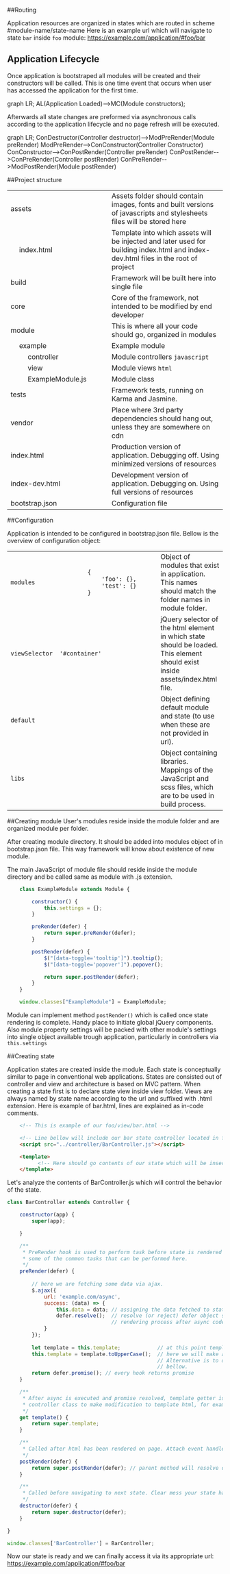 ##Routing

Application resources are organized in states which are routed in scheme <span class="url">#module-name/state-name</span>
Here is an example url which will navigate to state <code>bar</code> inside <code>foo</code> module:
<span class="url">https://example.com/application/#foo/bar</span>

## Application Lifecycle

Once application is bootstraped all modules will be created and their constructors will be called.
This is one time event that occurs when user has accessed the application for the first time.

<div class="mermaid">
graph LR;
    AL(Application Loaded)-->MC(Module constructors);
</div>

Afterwards all state changes are preformed via asynchronous calls according to the application lifecycle and no page refresh will be executed.

<div class="mermaid">
graph LR;
    ConDestructor(Controller destructor)-->ModPreRender(Module preRender)
    ModPreRender-->ConConstructor(Controller Constructor)
    ConConstructor-->ConPostRender(Controller preRender)
    ConPostRender-->ConPreRender(Controller postRender)
    ConPreRender-->ModPostRender(Module postRender)
</div>

##Project structure
<table class="table">
    <tbody>
        <tr>
            <td width="220px"><i class="fa fa-folder-open-o" aria-hidden="true"></i> assets</td>
            <td>Assets folder should contain images, fonts and built versions of javascripts and stylesheets files will be stored here
            </td>
        </tr>
        <tr>
            <td width="220px"><i class="fa fa-file-text-o" aria-hidden="true" style="padding-left: 20px;"></i> index.html</td>
            <td>Template into which assets will be injected and later used for building <span class="file">index.html</span> and <span class="file">index-dev.html</span> files in the root of project</td>
        </tr>
        <tr>
            <td><i class="fa fa-folder-o" aria-hidden="true"></i> build</td>
            <td>Framework will be built here into single file</td>
        </tr>
        <tr>
            <td><i class="fa fa-folder-o" aria-hidden="true"></i> core</td>
            <td>Core of the framework, not intended to be modified by end developer</td>
        </tr>
        <tr>
            <td><i class="fa fa-folder-open-o" aria-hidden="true"></i> module</td>
            <td>This is where all your code should go, organized in modules</td>
        </tr>
        <tr>
            <td width="220px"><i class="fa fa-folder-open-o" aria-hidden="true" style="padding-left: 20px;"></i> example</td>
            <td>Example module</td>
        </tr>
        <tr>
            <td width="220px"><i class="fa fa-folder-open-o" aria-hidden="true" style="padding-left: 40px;"></i> controller</td>
            <td>Module controllers <code>javascript</code></td>
        </tr>
        <tr>
            <td width="220px"><i class="fa fa-folder-open-o" aria-hidden="true" style="padding-left: 40px;"></i> view</td>
            <td>Module views <code>html</code></td>
        </tr>
        <tr>
            <td width="220px"><i class="fa fa-file-code-o" aria-hidden="true" style="padding-left: 40px;"></i> ExampleModule.js</td>
            <td>Module class</td>
        </tr>
        <tr>
            <td><i class="fa fa-folder-o" aria-hidden="true"></i> tests</td>
            <td>Framework tests, running on Karma and Jasmine.</td>
        </tr>
        <tr>
            <td><i class="fa fa-folder-o" aria-hidden="true"></i> vendor</td>
            <td>Place where 3rd party dependencies should hang out, unless they are somewhere on cdn</td>
        </tr>
        <tr>
            <td width="220px"><i class="fa fa-text-o" aria-hidden="true"></i> index.html</td>
            <td>Production version of application. Debugging off. Using minimized versions of resources</td>
        </tr>
        <tr>
            <td width="220px"><i class="fa fa-text-o" aria-hidden="true"></i> index-dev.html</td>
            <td>Development version of application. Debugging on. Using full versions of resources</td>
        </tr>
        <tr>
            <td width="220px"><i class="fa fa-file-code-o" aria-hidden="true"></i> bootstrap.json</td>
            <td>Configuration file</td>
        </tr>
    </tbody>
</table>


##Configuration

Application is intended to be configured in <span class="file">bootstrap.json</span> file. Bellow is the overview of configuration object:

<table class="table">
    <tbody>
    <tr>
        <td><code>modules</code></td>
        <td width="220px"><code>
        {
            'foo': {}, 
            'test': {}
        }
        </code></td>
        <td>Object of modules that exist in application. This names should match the folder names in module
            folder.
        </td>
    </tr>
    <tr>
        <td><code>viewSelector</code></td>
        <td><code>'#container'</code></td>
        <td>jQuery selector of the html element in which state should be loaded. This element should exist
            inside assets/index.html file.
        </td>
    </tr>
    <tr>
        <td><code>default</code></td>
        <td></td>
        <td>Object defining default module and state (to use when these are not provided in url).</td>
    </tr>
    <tr>
        <td><code>libs</code></td>
        <td></td>
        <td>Object containing libraries. Mappings of the JavaScript and scss files, which are to be used in
            build process.
        </td>
    </tr>
    </tbody>
</table>

##Creating module
User's modules reside inside the <span class="folder">module</span> folder and are organized module per folder.


After creating module directory. It should be added into modules object of in <span class="file">bootstrap.json</span> file.
This way framework will know about existence of new module.

The main JavaScript of module file should reside inside the module directory and be called same as module
with <span class="text-muted">.js</span> extension.


```javascript
    class ExampleModule extends Module {

        constructor() {
            this.settings = {};
        }

        preRender(defer) {
            return super.preRender(defer);
        }

        postRender(defer) {
            $("[data-toggle='tooltip']").tooltip();
            $("[data-toggle='popover']").popover();

            return super.postRender(defer);
        }
    }

    window.classes["ExampleModule"] = ExampleModule;

```

Module can implement method <code>postRender()</code> which is called once state rendering is complete.
Handy place to
initiate global jQuery components. Also module property settings will be packed with other module's settings
into single object available trough application, particularly in controllers via <code>this.settings</code>

##Creating state

Application states are created inside the module. Each state is conceptually similar to page in conventional
web applications. States are consisted out of controller and view and architecture is based on MVC pattern.
When creating a state first is to declare state view inside <span class="folder">view</span> folder. Views
are always named by state name according to the url and suffixed with <span class="file">.html</span>
extension.
Here is example of bar.html, lines are explained as in-code comments.

```html
    <!-- This is example of our foo/view/bar.html -->

    <!-- Line bellow will include our bar state controller located in foo module (foo/controller/BarController.js) -->
    <script src="../controller/BarController.js"></script>

    <template>
          <!-- Here should go contents of our state which will be inserted in element defined in viewSelector -->
    </template>
```

<p>Let's analyze the contents of <span class="file">BarController.js</span> which will control the behavior of the state.</p>

```javascript
class BarController extends Controller {

    constructor(app) {
        super(app);

    }

    /**
     * PreRender hook is used to perform task before state is rendered to application. Code bellow shows
     * some of the common tasks that can be performed here.
     */
    preRender(defer) {
    
        // here we are fetching some data via ajax.
        $.ajax({
            url: 'example.com/async',
            success: (data) => {
                this.data = data; // assigning the data fetched to state controller property.
                defer.resolve();  // resolve (or reject) defer object so we can continue 
                                  // rendering process after async code is finished.
            }
        });
        
        let template = this.template;            // at this point template is already fetched and it could be processed
        this.template = template.toUpperCase();  // here we will make all letters in template look like someone is shouting. 
                                                 // Alternative is to override template getter which is shown in method
                                                 // bellow.
        return defer.promise(); // every hook returns promise
    }

    /**
     * After async is executed and promise resolved, template getter is being called. We can override it in our
     * controller class to make modification to template html, for example replace placeholders with Handlebars.js
     */
    get template() {
        return super.template;
    }

    /**
     * Called after html has been rendered on page. Attach event handlers here.
     */
    postRender(defer) {
        return super.postRender(defer); // parent method will resolve defered object.
    }

    /**
     * Called before navigating to next state. Clear mess your state has made here.
     */
    destructor(defer) {
        return super.destructor(defer);
    }

}

window.classes['BarController'] = BarController;
```

Now our state is ready and we can finally access it via its appropriate url: <span class="url">https://example.com/application/#foo/bar</span>

